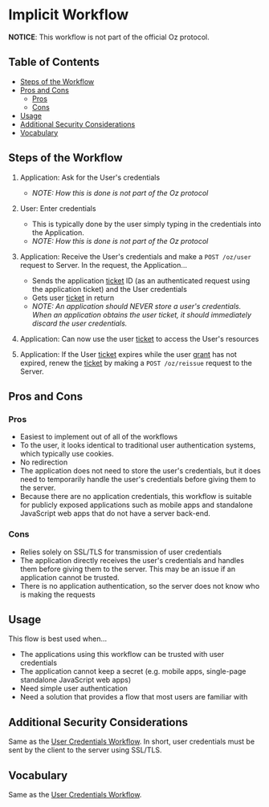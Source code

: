 Implicit Workflow
=================

**NOTICE**: This workflow is not part of the official Oz protocol.

Table of Contents
-----------------

<!--lint disable list-item-spacing-->

- [Steps of the Workflow](#steps-of-the-workflow)
- [Pros and Cons](#pros-and-cons)
  - [Pros](#pros)
  - [Cons](#cons)
- [Usage](#usage)
- [Additional Security Considerations](#additional-security-considerations)
- [Vocabulary](#vocabulary)

Steps of the Workflow
---------------------

1. Application: Ask for the User's credentials

    - _NOTE: How this is done is not part of the Oz protocol_

1. User: Enter credentials

    - This is typically done by the user simply typing in the credentials into
      the Application.
    - _NOTE: How this is done is not part of the Oz protocol_

1. Application: Receive the User's credentials and make a `POST /oz/user`
    request to Server. In the request, the Application…

    - Sends the application [ticket](api-reference/shared-arrays.md#ticket)
      ID (as an authenticated request using the application ticket) and the User
      credentials
    - Gets user [ticket](api-reference/shared-arrays.md#ticket) in return
    - _NOTE: An application should NEVER store a user's credentials. When an
      application obtains the user ticket, it should immediately discard the
      user credentials._

1. Application: Can now use the user [ticket](api-reference/shared-arrays.md#ticket)
    to access the User's resources

1. Application: If the User [ticket](api-reference/shared-arrays#ticket)
    expires while the user [grant](api-reference/shared-arrays.md#grant) has not
    expired, renew the [ticket](api-reference/shared-arrays#ticket) by making a
    `POST /oz/reissue` request to the Server.

Pros and Cons
-------------

### Pros

- Easiest to implement out of all of the workflows
- To the user, it looks identical to traditional user authentication systems,
  which typically use cookies.
- No redirection
- The application does not need to store the user's credentials, but it does
  need to temporarily handle the user's credentials before giving them to the
  server.
- Because there are no application credentials, this workflow is suitable for
  publicly exposed applications such as mobile apps and standalone JavaScript
  web apps that do not have a server back-end.

### Cons

- Relies solely on SSL/TLS for transmission of user credentials
- The application directly receives the user's credentials and handles them
  before giving them to the server. This may be an issue if an application
  cannot be trusted.
- There is no application authentication, so the server does not know who is
  making the requests

Usage
-----

This flow is best used when...

- The applications using this workflow can be trusted with user credentials
- The application cannot keep a secret (e.g. mobile apps, single-page standalone
  JavaScript web apps)
- Need simple user authentication
- Need a solution that provides a flow that most users are familiar with

Additional Security Considerations
----------------------------------

Same as the [User Credentials Workflow](user-credentials-workflow.md). In
short, user credentials must be sent by the client to the server using SSL/TLS.

Vocabulary
----------

Same as the [User Credentials Workflow](user-credentials-workflow.md).

<!--lint enable list-item-spacing-->
